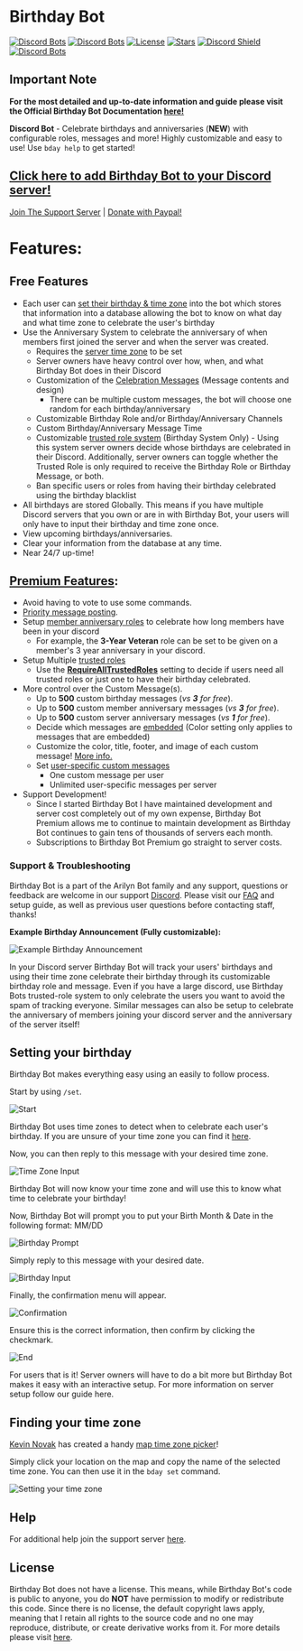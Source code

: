 # Birthday Bot

[![Discord Bots](https://top.gg/api/widget/servers/656621136808902656.svg?noavatar=true)](https://top.gg/bot/656621136808902656)
[![Discord Bots](https://top.gg/api/widget/status/656621136808902656.svg?noavatar=true)](https://top.gg/bot/656621136808902656)
[![License](https://img.shields.io/badge/license-No%20License-blue)](https://choosealicense.com/no-permission/)
[![Stars](https://img.shields.io/github/stars/scottbucher/BirthdayBot.svg)](https://github.com/scottbucher/BirthdayBot/stargazers)
[![Discord Shield](https://discord.com/api/guilds/660711235766976553/widget.png?style=shield)](https://discord.com/invite/39w2cnBRa2)
[![Discord Bots](https://top.gg/api/widget/owner/656621136808902656.svg?noavatar=true)](https://top.gg/bot/656621136808902656)

## Important Note

**For the most detailed and up-to-date information and guide please visit the Official Birthday Bot Documentation [here!](https://birthdaybot.scottbucher.dev)**

**Discord Bot** - Celebrate birthdays and anniversaries (**NEW**) with configurable roles, messages and more! Highly customizable and easy to use! Use `bday help` to get started!

## [Click here to add Birthday Bot to your Discord server!](https://discord.com/api/oauth2/authorize?client_id=656621136808902656&permissions=268921936&scope=bot%20applications.commands)

[Join The Support Server](https://discord.gg/39w2cnBRa2) | [Donate with Paypal!](https://www.paypal.com/cgi-bin/webscr?cmd=_donations&business=PE97AGAPRX35Q&currency_code=USD&source=url)

# Features:

## Free Features

-   Each user can [set their birthday & time zone](https://birthdaybot.scottbucher.dev/setting-your-birthday) into the bot which stores that information into a database allowing the bot to know on what day and what time zone to celebrate the user's birthday
-   Use the Anniversary System to celebrate the anniversary of when members first joined the server and when the server was created.
    -   Requires the [server time zone](https://birthdaybot.scottbucher.dev/faq-1/general#what-is-the-server-time-zone-setting) to be set
    -   Server owners have heavy control over how, when, and what Birthday Bot does in their Discord
    -   Customization of the [Celebration Messages](https://birthdaybot.scottbucher.dev/faq-1/custom-messages#what-are-the-different-types-of-custom-messages) (Message contents and design)
        -   There can be multiple custom messages, the bot will choose one random for each birthday/anniversary
    -   Customizable Birthday Role and/or Birthday/Anniversary Channels
    -   Custom Birthday/Anniversary Message Time
    -   Customizable [trusted role system](https://birthdaybot.scottbucher.dev/faq-1/birthday-system/trusted-system) (Birthday System Only) - Using this system server owners decide whose birthdays are celebrated in their Discord. Additionally, server owners can toggle whether the Trusted Role is only required to receive the Birthday Role or Birthday Message, or both.
    -   Ban specific users or roles from having their birthday celebrated using the birthday blacklist
-   All birthdays are stored Globally. This means if you have multiple Discord servers that you own or are in with Birthday Bot, your users will only have to input their birthday and time zone once.
-   View upcoming birthdays/anniversaries.
-   Clear your information from the database at any time.
-   Near 24/7 up-time!

## [Premium Features](https://birthdaybot.scottbucher.dev/premium-features):

-   Avoid having to vote to use some commands.
-   [Priority message posting](https://birthdaybot.scottbucher.dev/premium-features#priority-message-posting).
-   Setup [member anniversary roles](https://birthdaybot.scottbucher.dev/faq-1/member-anniversaries#what-are-anniversary-roles) to celebrate how long members have been in your discord
    -   For example, the **3-Year Veteran** role can be set to be given on a member's 3 year anniversary in your discord.
-   Setup Multiple [trusted roles](https://birthdaybot.scottbucher.dev/faq-1/birthday-system/trusted-system#do-i-need-to-set-up-the-trusted-role)
    -   Use the [**RequireAllTrustedRoles**](https://birthdaybot.scottbucher.dev/faq-1/birthday-system/trusted-system#what-is-the-require-all-trusted-role-setting) setting to decide if users need all trusted roles or just one to have their birthday celebrated.
-   More control over the Custom Message(s).
    -   Up to **500** custom birthday messages (_vs_ **_3_** _for free_).
    -   Up to **500** custom member anniversary messages (_vs_ **_3_** _for free_).
    -   Up to **500** custom server anniversary messages (_vs_ **_1_** _for free_).
    -   Decide which messages are [embedded](https://birthdaybot.scottbucher.dev/faq-1/custom-messages#what-is-a-message-embed-setting) (Color setting only applies to messages that are embedded)
    -   Customize the color, title, footer, and image of each custom message! [More info.](https://birthdaybot.scottbucher.dev/faq-1/custom-messages/customizing-custom-messages)
    -   Set [user-specific custom messages](https://birthdaybot.scottbucher.dev/premium-features#user-specific-custom-messages)
        -   One custom message per user
        -   Unlimited user-specific messages per server
-   Support Development!
    -   Since I started Birthday Bot I have maintained development and server cost completely out of my own expense, Birthday Bot Premium allows me to continue to maintain development as Birthday Bot continues to gain tens of thousands of servers each month.
    -   Subscriptions to Birthday Bot Premium go straight to server costs.

### Support & Troubleshooting

Birthday Bot is a part of the Arilyn Bot family and any support, questions or feedback are welcome in our support [Discord](https://discord.com/invite/39w2cnBRa2). Please visit our [FAQ](https://birthdaybot.scottbucher.dev/faq) and setup guide, as well as previous user questions before contacting staff, thanks!

**Example Birthday Announcement (Fully customizable):**

![Example Birthday Announcement](https://i.imgur.com/BZcEJ5j.png)

In your Discord server Birthday Bot will track your users' birthdays and using their time zone celebrate their birthday through its customizable birthday role and message. Even if you have a large discord, use Birthday Bots trusted-role system to only celebrate the users you want to avoid the spam of tracking everyone. Similar messages can also be setup to celebrate the anniversary of members joining your discord server and the anniversary of the server itself!

## Setting your birthday

Birthday Bot makes everything easy using an easily to follow process.

Start by using `/set`.

![Start](https://i.imgur.com/Evo2jsp.png)

Birthday Bot uses time zones to detect when to celebrate each user's birthday. If you are unsure of your time zone you can find it [here](https://github.com/scottbucher/BirthdayBot/blob/master/README.md#finding-your-time-zone).

Now, you can then reply to this message with your desired time zone.

![Time Zone Input](https://i.imgur.com/fcmXvsQ.png)

Birthday Bot will now know your time zone and will use this to know what time to celebrate your birthday!

Now, Birthday Bot will prompt you to put your Birth Month & Date in the following format: MM/DD

![Birthday Prompt](https://i.imgur.com/hKvd9bm.png)

Simply reply to this message with your desired date.

![Birthday Input](https://i.imgur.com/D6OArx2.png)

Finally, the confirmation menu will appear.

![Confirmation](https://i.imgur.com/gBafugI.png)

Ensure this is the correct information, then confirm by clicking the checkmark.

![End](https://i.imgur.com/2F8u3Cw.png)

For users that is it! Server owners will have to do a bit more but Birthday Bot makes it easy with an interactive setup. For more information on server setup follow our guide here.

## Finding your time zone

[Kevin Novak](https://github.com/KevinNovak) has created a handy [map time zone picker](https://kevinnovak.github.io/Time-Zone-Picker/)!

Simply click your location on the map and copy the name of the selected time zone. You can then use it in the `bday set` command.

![Setting your time zone](https://i.imgur.com/ibPmjNs.png)

## Help

For additional help join the support server [here](https://discord.gg/39w2cnBRa2).

## License

Birthday Bot does not have a license. This means, while Birthday Bot's code is public to anyone, you do **NOT** have permission to modify or redistribute this code. Since there is no license, the default copyright laws apply, meaning that I retain all rights to the source code and no one may reproduce, distribute, or create derivative works from it. For more details please visit [here](https://choosealicense.com/no-permission/).
